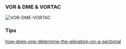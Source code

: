 

### VOR & DME & VORTAC

![VOR-DME-VORTAC](https://commons.wikimedia.org/wiki/File:VOR-Symbole.png)

### Tips
[how-does-one-determine-the-elevation-on-a-sectional](https://aviation.stackexchange.com/questions/55684/how-does-one-determine-the-elevation-on-a-sectional)